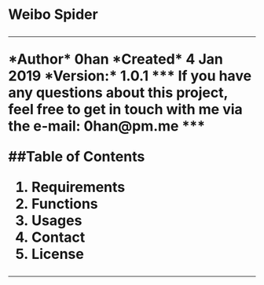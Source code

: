 <h1>Weibo Spider
<hr>
*Author* 0han
*Created* 4 Jan 2019
*Version:* 1.0.1
***
  If you have any questions about this project, feel free to get in touch with me via the e-mail: 0han@pm.me
***
  
##Table of Contents
1. Requirements
2. Functions
3. Usages
4. Contact
5. License
***

